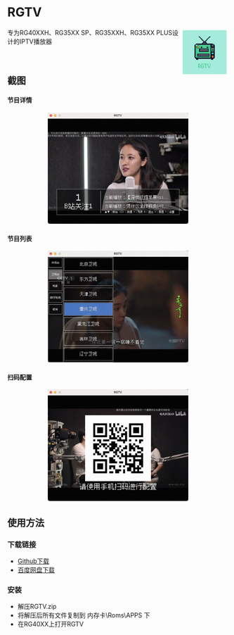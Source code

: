 # RGTV
<a href="https://github.com/zwh8800/RGTV" target="_blank"><img align="right" width="100" hspace="5" vspace="5" src="https://raw.githubusercontent.com/zwh8800/RGTV/master/embeddata/RGTV.png" ></a>
专为RG40XXH、RG35XX SP、RG35XXH、RG35XX PLUS设计的IPTV播放器
<br>
<br>
<br>

## 截图

#### 节目详情

<center>
<img width="320" src="https://raw.githubusercontent.com/zwh8800/RGTV/master/screenshots/1.jpg" >
</center>

#### 节目列表

<center>
<img width="320" src="https://raw.githubusercontent.com/zwh8800/RGTV/master/screenshots/2.jpg" >
</center>

#### 扫码配置

<center>
<img width="320" src="https://raw.githubusercontent.com/zwh8800/RGTV/master/screenshots/3.jpg" >
</center>

## 使用方法

### 下载链接

- [Github下载](https://github.com/zwh8800/RGTV/releases/download/v1.0.0/RGTV.zip)
- [百度网盘下载](https://github.com/zwh8800/RGTV/releases/download/v1.0.0/RGTV.tar.gz)

### 安装
- 解压RGTV.zip
- 将解压后所有文件复制到 内存卡\\Roms\\APPS 下
- 在RG40XX上打开RGTV
